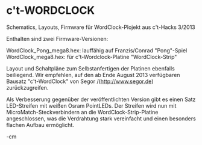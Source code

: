 c't-WORDCLOCK
=============

Schematics, Layouts, Firmware für WordClock-Plojekt aus c't-Hacks 3/2013

Enthalten sind zwei Firmware-Versionen:

WordClock_Pong_mega8.hex: lauffähig auf Franzis/Conrad "Pong"-Spiel<br>
WordClock_mega8.hex: für c't-Wordclock-Platine "WordClock-Strip"

Layout und Schaltpläne zum Selbstanfertigen der Platinen ebenfalls beiliegend. Wir empfehlen,
auf den ab Ende August 2013 verfügbaren Bausatz "c't-WordClock" von Segor /(http://www.segor.de) zurückzugreifen.

Als Verbesserung gegenüber der veröffentlichten Version gibt es einen Satz LED-Streifen mit weißen Osram PointLEDs.
Der Streifen wird nun mit MicroMatch-Steckverbindern an die WordClock-Strip-Platine angeschlossen, was die Verdrahtung stark vereinfacht und einen besonders flachen Aufbau ermöglicht.

-cm